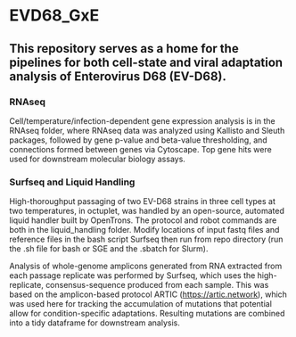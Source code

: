 # EVD68_GxE

## This repository serves as a home for the pipelines for both cell-state and viral adaptation analysis of Enterovirus D68 (EV-D68). 

### RNAseq
Cell/temperature/infection-dependent gene expression analysis is in the RNAseq folder, where RNAseq data was analyzed using Kallisto and Sleuth packages, followed by gene p-value and beta-value thresholding, and connections formed between genes via Cytoscape. Top gene hits were used for downstream molecular biology assays.

### Surfseq and Liquid Handling
High-thoroughput passaging of two EV-D68 strains in three cell types at two temperatures, in octuplet, was handled by an open-source, automated liquid handler built by OpenTrons. The protocol and robot commands are both in the liquid_handling folder. Modify locations of input fastq files and reference files in the bash script Surfseq then run from repo directory (run the .sh file for bash or SGE and the .sbatch for Slurm).

Analysis of whole-genome amplicons generated from RNA extracted from each passage replicate was performed by Surfseq, which uses the high-replicate, consensus-sequence produced from each sample. This was based on the amplicon-based protocol ARTIC (https://artic.network), which was used here for tracking the accumulation of mutations that potential allow for condition-specific adaptations. Resulting mutations are combined into a tidy dataframe for downstream analysis. 